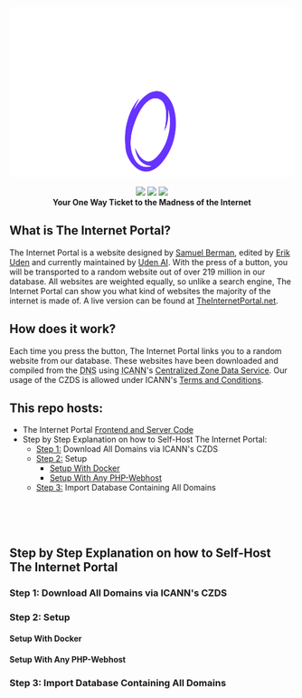 <p align="center">
    <a href="https://theinternetportal.net/" target="_blank" rel="noopener noreferrer"><img src="https://raw.githubusercontent.com/Uden-Ai/TheInternetPortal/master/website/assets/images/logo-white.svg?sanitize=true"
        height="300"></a>
</p>

<p align="center">
    <a href="https://github.com/Uden-AI/TheInternetPortal/blob/master/LICENSE" alt="License">
        <img src="https://img.shields.io/github/license/Uden-AI/TheInternetPortal" /></a>
    <a href="https://github.com/Uden-AI/TheInternetPortal/graphs/contributors" alt="Contributors">
        <img src="https://img.shields.io/github/contributors/Uden-AI/TheInternetPortal" /></a>
    <a href="https://github.com/Uden-AI/TheInternetPortal/graphs/commit-activity" alt="Activity">
        <img src="https://img.shields.io/github/commit-activity/m/Uden-AI/TheInternetPortal" /></a>
    <br>
    <b>Your One Way Ticket to the Madness of the Internet</b>
</p>

## What is The Internet Portal?


<p>The Internet Portal is a website designed by <a href="https://sberman.me" target="_blank" rel="noopener noreferrer">Samuel Berman</a>, edited by <a href="https://erikuden.com/" target="_blank" rel="noopener noreferrer">Erik Uden</a> and currently maintained by <a href="https://uden.ai/" target="_blank" rel="noopener noreferrer">Uden AI</a>. With the press of a button, you will be transported to a random website out of over 219 million in our database. All websites are weighted equally, so unlike a search engine, The Internet Portal can show you what kind of websites the majority of the internet is made of. A live version can be found at <a href="https://theinternetportal.net" target="_blank" rel="noopener noreferrer">TheInternetPortal.net</a>.</p>

## How does it work?

<p>Each time you press the button, The Internet Portal links you to a random website from our database. These websites have been downloaded and compiled from the <abbr title="Domain Name System">DNS</abbr> using <abbr title="The Internet Corporation for Assigned Names and Numbers">ICANN</abbr>'s <a href="https://czds.icann.org/home" target="_blank" rel="noopener noreferrer">Centralized Zone Data Service</a>. Our usage of the CZDS is allowed under ICANN's <a href="https://czds.icann.org/zone-requests/terms/1.00" target="_blank" rel="noopener noreferrer">Terms and Conditions</a>.</p>

## This repo hosts:

- The Internet Portal [Frontend and Server Code](https://github.com/Uden-AI/TheInternetPortal/tree/main/website)
- Step by Step Explanation on how to Self-Host The Internet Portal:
  - [Step 1:](#step-1-download-all-domains-via-icanns-czds) Download All Domains via ICANN's CZDS
  - [Step 2:](#step-2-setup) Setup
    - [Setup With Docker](#setup-with-docker)
    - [Setup With Any PHP-Webhost](#setup-with-any-php-webhost)
  - [Step 3:](#step-3-import-database-containing-all-domains) Import Database Containing All Domains


<br>
<br>
<br>

## Step by Step Explanation on how to Self-Host The Internet Portal

### Step 1: Download All Domains via ICANN's CZDS
### Step 2: Setup
#### Setup With Docker
#### Setup With Any PHP-Webhost
### Step 3: Import Database Containing All Domains
